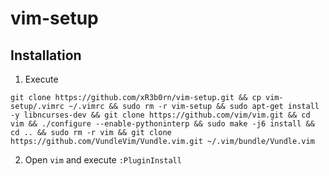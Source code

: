 # vim-setup
## Installation
1. Execute
```
git clone https://github.com/xR3b0rn/vim-setup.git && cp vim-setup/.vimrc ~/.vimrc && sudo rm -r vim-setup && sudo apt-get install -y libncurses-dev && git clone https://github.com/vim/vim.git && cd vim && ./configure --enable-pythoninterp && sudo make -j6 install && cd .. && sudo rm -r vim && git clone https://github.com/VundleVim/Vundle.vim.git ~/.vim/bundle/Vundle.vim
```
2. Open `vim` and execute `:PluginInstall`
